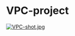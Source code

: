 # VPC-project



[![VPC-shot.jpg](https://i.postimg.cc/TPnY3pk7/VPC-shot.jpg)](https://postimg.cc/SXNpZNbC)

